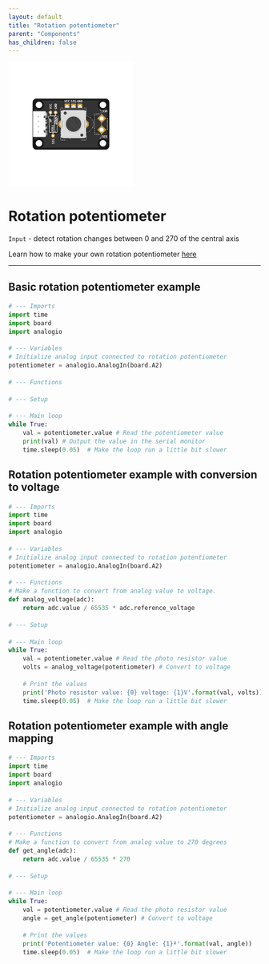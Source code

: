 ```yaml
---
layout: default
title: "Rotation potentiometer"
parent: "Components"
has_children: false
---
```


<img src="assets/custom-rotation-pot-centered.png" alt="Custom Rotation Potentiometer" width="250"/>

# Rotation potentiometer
`Input` - detect rotation changes between 0 and 270 of the central axis

Learn how to make your own rotation potentiometer [here](/tutorials/04-assemble-custom-component/)

---

## Basic rotation potentiometer example
```python
# --- Imports
import time
import board
import analogio

# --- Variables
# Initialize analog input connected to rotation potentiometer
potentiometer = analogio.AnalogIn(board.A2)

# --- Functions

# --- Setup

# --- Main loop
while True:
    val = potentiometer.value # Read the potentiometer value
    print(val) # Output the value in the serial monitor
    time.sleep(0.05)  # Make the loop run a little bit slower
```

## Rotation potentiometer example with conversion to voltage 
```python
# --- Imports
import time
import board
import analogio

# --- Variables
# Initialize analog input connected to rotation potentiometer
potentiometer = analogio.AnalogIn(board.A2)

# --- Functions
# Make a function to convert from analog value to voltage.
def analog_voltage(adc):
    return adc.value / 65535 * adc.reference_voltage

# --- Setup

# --- Main loop
while True:
    val = potentiometer.value # Read the photo resistor value
    volts = analog_voltage(potentiometer) # Convert to voltage

    # Print the values
    print('Photo resistor value: {0} voltage: {1}V'.format(val, volts))
    time.sleep(0.05)  # Make the loop run a little bit slower
```

## Rotation potentiometer example with angle mapping
```python
# --- Imports
import time
import board
import analogio

# --- Variables
# Initialize analog input connected to rotation potentiometer
potentiometer = analogio.AnalogIn(board.A2)

# --- Functions
# Make a function to convert from analog value to 270 degrees
def get_angle(adc):
    return adc.value / 65535 * 270

# --- Setup

# --- Main loop
while True:
    val = potentiometer.value # Read the photo resistor value
    angle = get_angle(potentiometer) # Convert to voltage

    # Print the values
    print('Potentiometer value: {0} Angle: {1}º'.format(val, angle))
    time.sleep(0.05)  # Make the loop run a little bit slower
```

